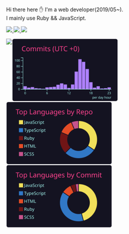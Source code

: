 Hi there here ✋
I'm a web developer(2019/05~).  
I mainly use Ruby && JavaScript.  

<p align="left">

  <a href="https://zenn.dev/dev63">
    <img height="20" src="https://zenn.badge.nikaera.com/s/dev63/articles" />
  </a>

   <a href="http://qiita.com/dev63">
    <img height="20" src="https://qiita-badge.apiapi.app/s/dev63/posts.svg" />
  </a>
  
  <a href="https://www.juns-app.com">
    <img height="20" src="https://user-images.githubusercontent.com/47178202/173195337-5c83fda0-01e9-4f44-a287-dc2decc1e146.png" />
  </a>

</p>

<p align="left">

  <a href="https://github.com/jun0222">
    <img align="left" height="170px" src="https://github-readme-stats.vercel.app/api?username=jun0222&count_private=true&show_icons=true&theme=dracula" />
  </a>
  
  <a href="https://github.com/jun0222">
    <img align="left" height="170px" src="https://raw.githubusercontent.com/jun0222/jun0222/main/profile-summary-card-output/radical/4-productive-time.svg" />
  </a>
  
  <a href="https://github.com/jun0222">
    <img align="left" height="170px" src="https://raw.githubusercontent.com/jun0222/jun0222/main/profile-summary-card-output/radical/1-repos-per-language.svg" />
  </a>

  <a href="https://github.com/jun0222">
    <img align="left" height="170px" src="https://raw.githubusercontent.com/jun0222/jun0222/main/profile-summary-card-output/radical/2-most-commit-language.svg" />
  </a>

</p>
